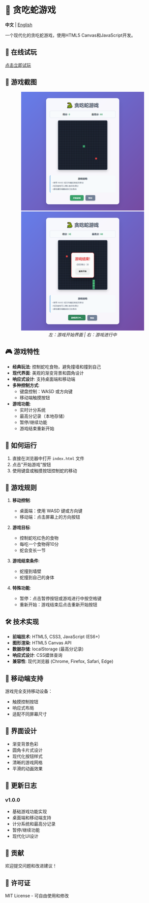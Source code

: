 # 🐍 贪吃蛇游戏

**中文** | [English](README.en.md)

一个现代化的贪吃蛇游戏，使用HTML5 Canvas和JavaScript开发。

## 🔗 在线试玩
[点击立即试玩](https://quecue.github.io/snake-game)

## 📸 游戏截图

<div align="center">
  <img src="screenshots/game-start.png" alt="游戏开始界面" width="400"/>
  <img src="screenshots/game-playing.png" alt="游戏进行中" width="400"/>
</div>

<div align="center">
  <em>左：游戏开始界面 | 右：游戏进行中</em>
</div>

## 🎮 游戏特性

- **经典玩法**: 控制蛇吃食物，避免撞墙和撞到自己
- **现代界面**: 美观的渐变背景和圆角设计
- **响应式设计**: 支持桌面端和移动端
- **多种控制方式**:
  - 键盘控制：WASD 或方向键
  - 移动端触摸按钮
- **游戏功能**:
  - 实时计分系统
  - 最高分记录（本地存储）
  - 暂停/继续功能
  - 游戏结束重新开始

## 🚀 如何运行

1. 直接在浏览器中打开 `index.html` 文件
2. 点击"开始游戏"按钮
3. 使用键盘或触摸按钮控制蛇的移动

## 🎯 游戏规则

1. **移动控制**:
   - 桌面端：使用 WASD 键或方向键
   - 移动端：点击屏幕上的方向按钮

2. **游戏目标**:
   - 控制蛇吃红色的食物
   - 每吃一个食物得10分
   - 蛇会变长一节

3. **游戏结束条件**:
   - 蛇撞到墙壁
   - 蛇撞到自己的身体

4. **特殊功能**:
   - 暂停：点击暂停按钮或游戏进行中按空格键
   - 重新开始：游戏结束后点击重新开始按钮

## 🛠️ 技术实现

- **前端技术**: HTML5, CSS3, JavaScript (ES6+)
- **图形渲染**: HTML5 Canvas API
- **数据存储**: localStorage (最高分记录)
- **响应式设计**: CSS媒体查询
- **兼容性**: 现代浏览器 (Chrome, Firefox, Safari, Edge)

## 📱 移动端支持

游戏完全支持移动设备：
- 触摸控制按钮
- 响应式布局
- 适配不同屏幕尺寸

## 🎨 界面设计

- 渐变背景色彩
- 圆角卡片式设计
- 现代化按钮样式
- 清晰的游戏网格
- 平滑的动画效果

## 📝 更新日志

### v1.0.0
- 基础游戏功能实现
- 桌面端和移动端支持
- 计分系统和最高分记录
- 暂停/继续功能
- 现代化UI设计

## 🤝 贡献

欢迎提交问题和改进建议！

## 📄 许可证

MIT License - 可自由使用和修改
